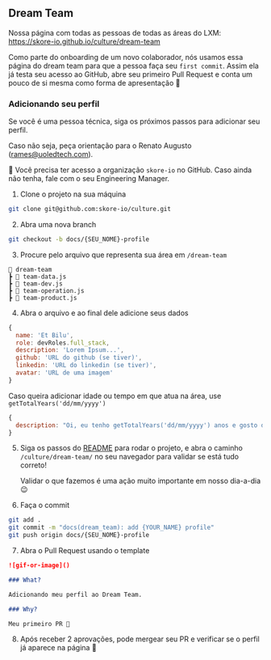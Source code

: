 ## Dream Team

Nossa página com todas as pessoas de todas as
áreas do LXM: https://skore-io.github.io/culture/dream-team

Como parte do onboarding de um novo colaborador, nós usamos essa página do dream team para que a pessoa faça seu `first commit`. Assim ela já testa seu acesso ao GitHub, abre seu primeiro Pull Request e conta um pouco de si mesma como forma de apresentação 🙂

### Adicionando seu perfil

Se você é uma pessoa técnica, siga os próximos passos para adicionar seu perfil.

Caso não seja, peça orientação para o Renato Augusto (rames@uoledtech.com).

🚨 Você precisa ter acesso a organização `skore-io` no GitHub. Caso ainda não tenha, fale com o seu Engineering Manager.

1. Clone o projeto na sua máquina

```bash
git clone git@github.com:skore-io/culture.git
```

2. Abra uma nova branch

```bash
git checkout -b docs/{SEU_NOME}-profile
```

3. Procure pelo arquivo que representa sua área em `/dream-team`

```
📂 dream-team
┣ 📃 team-data.js
┣ 📃 team-dev.js
┣ 📃 team-operation.js
┣ 📃 team-product.js
```

4. Abra o arquivo e ao final dele adicione seus dados

```js
{
  name: 'Et Bilu',
  role: devRoles.full_stack,
  description: 'Lorem Ipsum...',
  github: 'URL do github (se tiver)',
  linkedin: 'URL do linkedin (se tiver)',
  avatar: 'URL de uma imagem'
}
```

Caso queira adicionar idade ou tempo em que atua na área, use `getTotalYears('dd/mm/yyyy')`

```js
{
  description: "Oi, eu tenho getTotalYears('dd/mm/yyyy') anos e gosto de yada yada...",
}
```

5. Siga os passos do [README](../README.md) para rodar o projeto, e abra o caminho `/culture/dream-team/` no seu navegador para validar se está tudo correto!

   Validar o que fazemos é uma ação muito importante em nosso dia-a-dia 😉

6. Faça o commit

```bash
git add .
git commit -m "docs(dream_team): add {YOUR_NAME} profile"
git push origin docs/{SEU_NOME}-profile
```

7. Abra o Pull Request usando o template

```md
![gif-or-image]()

### What?

Adicionando meu perfil ao Dream Team.

### Why?

Meu primeiro PR 🚀
```

8. Após receber 2 aprovações, pode mergear seu PR e verificar se o perfil já aparece na página 🍻

